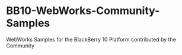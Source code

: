 BB10-WebWorks-Community-Samples
===============================

WebWorks Samples for the BlackBerry 10 Platform contributed by the Community